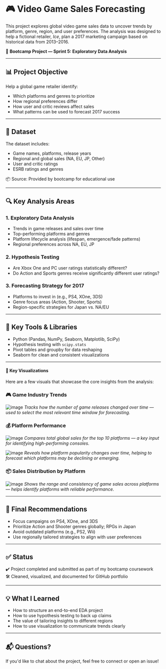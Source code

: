 # 🎮 Video Game Sales Forecasting

This project explores global video game sales data to uncover trends by platform, genre, region, and user preferences. The analysis was designed to help a fictional retailer, *Ice*, plan a 2017 marketing campaign based on historical data from 2013–2016.

📍 **Bootcamp Project — Sprint 5: Exploratory Data Analysis**

---

## 📊 Project Objective

Help a global game retailer identify:
- Which platforms and genres to prioritize
- How regional preferences differ
- How user and critic reviews affect sales
- What patterns can be used to forecast 2017 success

---

## 📁 Dataset

The dataset includes:
- Game names, platforms, release years
- Regional and global sales (NA, EU, JP, Other)
- User and critic ratings
- ESRB ratings and genres

📦 Source: Provided by bootcamp for educational use

---

## 🔍 Key Analysis Areas

### 1. **Exploratory Data Analysis**
- Trends in game releases and sales over time
- Top-performing platforms and genres
- Platform lifecycle analysis (lifespan, emergence/fade patterns)
- Regional preferences across NA, EU, JP

### 2. **Hypothesis Testing**
- Are Xbox One and PC user ratings statistically different?
- Do Action and Sports genres receive significantly different user ratings?

### 3. **Forecasting Strategy for 2017**
- Platforms to invest in (e.g., PS4, XOne, 3DS)
- Genre focus areas (Action, Shooter, Sports)
- Region-specific strategies for Japan vs. NA/EU

---

## 🧪 Key Tools & Libraries

- Python (Pandas, NumPy, Seaborn, Matplotlib, SciPy)
- Hypothesis testing with `scipy.stats`
- Pivot tables and groupby for data reshaping
- Seaborn for clean and consistent visualizations

---

#### 📸 Key Visualizations

Here are a few visuals that showcase the core insights from the analysis:

### 🎮 Game Industry Trends
![image](https://github.com/user-attachments/assets/1493a2c5-5d02-4310-9ef1-aa132ef850ba)
*Tracks how the number of game releases changed over time — used to select the most relevant time window for forecasting.*

### 💰 Platform Performance
![image](https://github.com/user-attachments/assets/a49f5e55-4780-48a2-97bc-1da365b04739)
*Compares total global sales for the top 10 platforms — a key input for identifying high-performing consoles.*

![image](https://github.com/user-attachments/assets/f613e8f4-7b68-4646-be81-669ae2c67662)
*Reveals how platform popularity changes over time, helping to forecast which platforms may be declining or emerging.*

### 📦 Sales Distribution by Platform
![image](https://github.com/user-attachments/assets/bf233b93-9bb9-4fef-acc6-41ebe6425923) 
*Shows the range and consistency of game sales across platforms — helps identify platforms with reliable performance.*

---

## 📌 Final Recommendations

- Focus campaigns on PS4, XOne, and 3DS
- Prioritize Action and Shooter genres globally; RPGs in Japan
- Avoid outdated platforms (e.g., PS2, Wii)
- Use regionally tailored strategies to align with user preferences

---

## ✅ Status

✔️ Project completed and submitted as part of my bootcamp coursework  
🛠️ Cleaned, visualized, and documented for GitHub portfolio

---

## 💡 What I Learned

- How to structure an end-to-end EDA project
- How to use hypothesis testing to back up claims
- The value of tailoring insights to different regions
- How to use visualization to communicate trends clearly

---

## 📬 Questions?

If you'd like to chat about the project, feel free to connect or open an issue!

